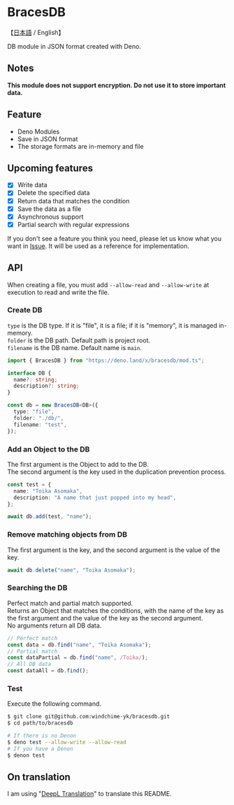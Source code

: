 # BracesDB
【[日本語](./README_JP.md) / English】

DB module in JSON format created with Deno.

## Notes
**This module does not support encryption. Do not use it to store important data.**

## Feature
- Deno Modules
- Save in JSON format
- The storage formats are in-memory and file

## Upcoming features
- [x] Write data
- [x] Delete the specified data
- [x] Return data that matches the condition
- [x] Save the data as a file
- [x] Asynchronous support
- [x] Partial search with regular expressions

If you don't see a feature you think you need, please let us know what you want in [Issue](https://github.com/windchime-yk/bracesdb/issues/new). It will be used as a reference for implementation.

## API
When creating a file, you must add `--allow-read` and `--allow-write` at execution to read and write the file.

### Create DB
`type` is the DB type. If it is "file", it is a file; if it is "memory", it is managed in-memory.  
`folder` is the DB path. Default path is project root.  
`filename` is the DB name. Default name is `main`.

``` typescript
import { BracesDB } from "https://deno.land/x/bracesdb/mod.ts";

interface DB {
  name?: string;
  description?: string;
}

const db = new BracesDB<DB>({
  type: "file",
  folder: "./db/",
  filename: "test",
});
```

### Add an Object to the DB
The first argument is the Object to add to the DB.  
The second argument is the key used in the duplication prevention process.
``` typescript
const test = {
  name: "Toika Asomaka",
  description: "A name that just popped into my head",
};

await db.add(test, "name");
```

### Remove matching objects from DB
The first argument is the key, and the second argument is the value of the key.
``` typescript
await db.delete("name", "Toika Asomaka");
```

### Searching the DB
Perfect match and partial match supported.  
Returns an Object that matches the conditions, with the name of the key as the first argument and the value of the key as the second argument.  
No arguments return all DB data.
``` typescript
// Perfect match
const data = db.find("name", "Toika Asomaka");
// Partial match
const dataPartial = db.find("name", /Toika/);
// All DB data
const dataAll = db.find();
```

### Test
Execute the following command.
``` bash
$ git clone git@github.com:windchime-yk/bracesdb.git
$ cd path/to/bracesdb

# If there is no Denon
$ deno test --allow-write --allow-read
# If you have a Denon
$ denon test
```

## On translation
I am using "[DeepL Translation](https://www.deepl.com/home)" to translate this README.